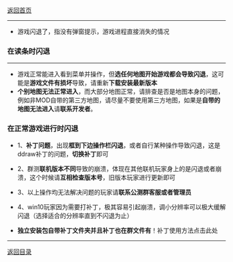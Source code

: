 [返回首页](./Home)

***
- 游戏闪退了，指没有弹窗提示，游戏进程直接消失的情况

### 在读条时闪退

***

- 游戏正常能进入看到菜单并操作，但**选任何地图开始游戏都会导致闪退**，这可能是**游戏文件有损坏**导致，请重新**下载安装最新版本**
- **个别地图无法正常进入**，而大部分地图正常，请排查是否是地图本身的问题，例如非MOD自带的第三方地图，请尽量不要使用第三方地图，如果是**自带的地图无法进入**请**联系开发者**。



### 在正常游戏进行时闪退

- 1、**补丁问题**，出现**框到下边操作栏闪退**，或者自行某种操作导致闪退，这是ddraw补丁的问题，**切换补丁**即可

- 2、群测**联机版本不同**导致的崩溃，体现在其他联机玩家身上的是闪退或者崩溃，这个时候请**互相检查版本号**，旧版本玩家进行更新即可

- 3、以上操作均无法解决问题的玩家请**联系公测群客服或者管理员**

- 4、win10玩家因为需要打补丁，极其容易引起崩溃，调小分辨率可以极大缓解闪退（选择适合的分辨率直到不闪退为止）

- **独立安装包自带补丁文件夹并且补丁也在群文件有**！补丁使用方法点击此处


***
[返回目录](./常见问题指南)